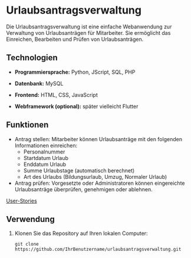 # Urlaubsantragsverwaltung

Die Urlaubsantragsverwaltung ist eine einfache Webanwendung zur Verwaltung von Urlaubsanträgen für Mitarbeiter. Sie ermöglicht das Einreichen, Bearbeiten und Prüfen von Urlaubsanträgen.

## Technologien

- **Programmiersprache:** Python, JScript, SQL, PHP

- **Datenbank:** MySQL

- **Frontend:** HTML, CSS, JavaScript

- **Webframework (optional):** später vielleicht Flutter

## Funktionen

- Antrag stellen: Mitarbeiter können Urlaubsanträge mit den folgenden Informationen einreichen:
  - Personalnummer
  - Startdatum Urlaub
  - Enddatum Urlaub
  - Summe Urlaubstage (automatisch berechnet)
  - Art des Urlaubs (Bildungsurlaub, Umzug, Normaler Urlaub)
- Antrag prüfen: Vorgesetzte oder Administratoren können eingereichte Urlaubsanträge überprüfen, genehmigen oder ablehnen.

[User-Stories](https://mseid.notion.site/Urlaubsantragsverwaltung-OpenSource-f3835e6b4d8a4f819534d816b497f6ac?pvs=4)

## Verwendung

1. Klonen Sie das Repository auf Ihren lokalen Computer:

   ```shell
   git clone https://github.com/IhrBenutzername/urlaubsantragsverwaltung.git
